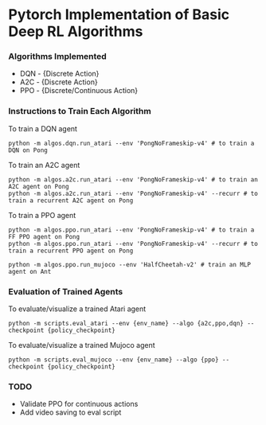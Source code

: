 # Pytorch Implementation of Basic Deep RL Algorithms

### Algorithms Implemented

- DQN - {Discrete Action}
- A2C - {Discrete Action}
- PPO - {Discrete/Continuous Action}

### Instructions to Train Each Algorithm

To train a DQN agent
```
python -m algos.dqn.run_atari --env 'PongNoFrameskip-v4' # to train a DQN on Pong
```

To train an A2C agent
```
python -m algos.a2c.run_atari --env 'PongNoFrameskip-v4' # to train an A2C agent on Pong
python -m algos.a2c.run_atari --env 'PongNoFrameskip-v4' --recurr # to train a recurrent A2C agent on Pong
```

To train a PPO agent
```
python -m algos.ppo.run_atari --env 'PongNoFrameskip-v4' # to train a FF PPO agent on Pong
python -m algos.ppo.run_atari --env 'PongNoFrameskip-v4' --recurr # to train a recurrent PPO agent on Pong

python -m algos.ppo.run_mujoco --env 'HalfCheetah-v2' # train an MLP agent on Ant
```
### Evaluation of Trained Agents

To evaluate/visualize a trained Atari agent
```
python -m scripts.eval_atari --env {env_name} --algo {a2c,ppo,dqn} --checkpoint {policy_checkpoint}
```
To evaluate/visualize a trained Mujoco agent
```
python -m scripts.eval_mujoco --env {env_name} --algo {ppo} --checkpoint {policy_checkpoint}
```

### TODO
- Validate PPO for continuous actions
- Add video saving to eval script